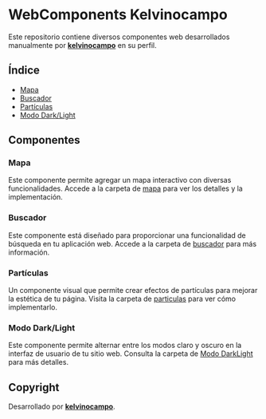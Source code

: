 # WebComponents Kelvinocampo

Este repositorio contiene diversos componentes web desarrollados manualmente por **[kelvinocampo](https://github.com/kelvinocampo)** en su perfil.

## Índice

- [Mapa](Map/)
- [Buscador](SearchBox/)
- [Partículas](Particles/)
- [Modo Dark/Light](Light-DarkMode/)

## Componentes

### Mapa

Este componente permite agregar un mapa interactivo con diversas funcionalidades. Accede a la carpeta de [mapa](Map/) para ver los detalles y la implementación.

### Buscador

Este componente está diseñado para proporcionar una funcionalidad de búsqueda en tu aplicación web. Accede a la carpeta de [buscador](SearchBox/) para más información.

### Partículas

Un componente visual que permite crear efectos de partículas para mejorar la estética de tu página. Visita la carpeta de [particulas](Particles/) para ver cómo implementarlo.

### Modo Dark/Light

Este componente permite alternar entre los modos claro y oscuro en la interfaz de usuario de tu sitio web. Consulta la carpeta de [Modo DarkLight](Light-DarkMode/) para más detalles.

## Copyright

Desarrollado por **[kelvinocampo](https://github.com/kelvinocampo)**.
